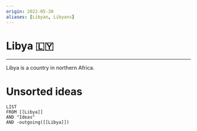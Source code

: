 ```yaml
---
origin: 2022-05-30
aliases: [Libyan, Libyans]
---
```

# Libya 🇱🇾
---
Libya is a country in northern Africa.


# Unsorted ideas
```dataview
LIST 
FROM [[Libya]]
AND "Ideas"
AND -outgoing([[Libya]])
```

